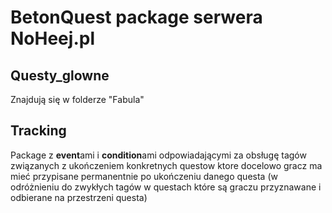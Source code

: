 # BetonQuest package serwera NoHeej.pl

## Questy_glowne
Znajdują się w folderze "Fabula"

## Tracking
Package z **event**ami i **condition**ami odpowiadającymi za obsługę tagów związanych z ukończeniem konkretnych questow ktore docelowo gracz ma mieć przypisane permanentnie po ukończeniu danego questa (w odróżnieniu do zwykłych tagów w questach które są graczu przyznawane i odbierane na przestrzeni questa)
